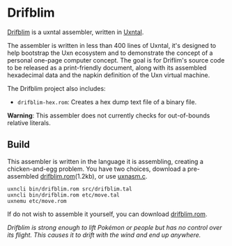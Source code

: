 # Drifblim

[Drifblim](https://wiki.xxiivv.com/drifblim) is a uxntal assembler, written in [Uxntal](https://wiki.xxiivv.com/site/uxntal.html). 

The assembler is written in less than 400 lines of Uxntal, it's designed to help bootstrap the Uxn ecosystem and to demonstrate the concept of a personal one-page computer concept. The goal is for Driflim's source code to be released as a print-friendly document, along with its assembled hexadecimal data and the napkin definition of the Uxn virtual machine.

The Drifblim project also includes:

- `drifblim-hex.rom`: Creates a hex dump text file of a binary file.

**Warning**: This assembler does not currently checks for out-of-bounds relative literals.

## Build

This assembler is written in the language it is assembling, creating a chicken-and-egg problem. You have two choices, download a pre-assembled [drifblim.rom](https://rabbits.srht.site/drifblim/drifblim.rom)(1.2kb), or use [uxnasm.c](https://git.sr.ht/~rabbits/uxn/tree/main/item/src/uxnasm.c). 

```
uxncli bin/drifblim.rom src/drifblim.tal 
uxncli bin/drifblim.rom etc/move.tal
uxnemu etc/move.rom
```

If do not wish to assemble it yourself, you can download [drifblim.rom](https://rabbits.srht.site/drifblim/drifblim.rom).

_Drifblim is strong enough to lift Pokémon or people but has no control over its flight. This causes it to drift with the wind and end up anywhere._
